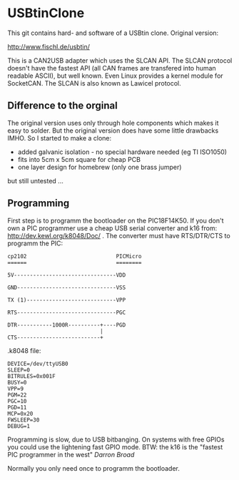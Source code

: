 USBtinClone
===========

This git contains hard- and software of a USBtin clone.
Original version:

http://www.fischl.de/usbtin/

This is a CAN2USB adapter which uses the SLCAN API. The SLCAN protocol doesn't
have the fastest API (all CAN frames are transfered into human readable ASCII),
but well known. Even Linux provides a kernel module for SocketCAN. 
The SLCAN is also known as Lawicel protocol.

Difference to the orginal
-------------------------

The original version uses only through hole components which makes it easy to
solder. But the original version does have some little drawbacks IMHO.
So I started to make a clone:

- added galvanic isolation - no special hardware needed (eg TI ISO1050)
- fits into 5cm x 5cm square for cheap PCB
- one layer design for homebrew (only one brass jumper)

but still untested ...

Programming
-----------

First step is to programm the bootloader on the PIC18F14K50.
If you don't own a PIC programmer use a cheap USB serial converter
and k16 from: http://dev.kewl.org/k8048/Doc/ .
The converter must have RTS/DTR/CTS to programm the PIC:
```
cp2102                            PICMicro
======                            ========

5V--------------------------------VDD

GND-------------------------------VSS

TX (1)----------------------------VPP

RTS-------------------------------PGC

DTR-----------1000R----------+----PGD
                             |
CTS--------------------------+
```
.k8048 file:
```
DEVICE=/dev/ttyUSB0
SLEEP=0
BITRULES=0x001F
BUSY=0
VPP=9
PGM=22
PGC=10
PGD=11
MCP=0x20
FWSLEEP=30
DEBUG=1
```

Programming is slow, due to USB bitbanging. On systems with free GPIOs you
could use the lightening fast GPIO mode.
BTW: the k16 is the "fastest PIC programmer in the west" _Darron Broad_

Normally you only need once to programm the bootloader. 

